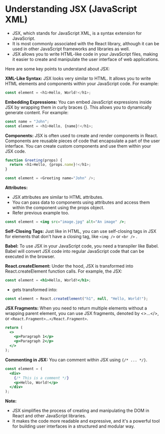 # Understanding JSX (JavaScript XML)


- JSX, which stands for JavaScript XML, is a syntax extension for JavaScript. 
- It is most commonly associated with the React library, although it can be used in other JavaScript frameworks and libraries as well. 
- JSX allows you to write HTML-like code in your JavaScript files, making it easier to create and manipulate the user interface of web applications.

Here are some key points to understand about JSX:

**XML-Like Syntax:** JSX looks very similar to HTML. It allows you to write HTML elements and components within your JavaScript code. For example:
```js
const element = <h1>Hello, World!</h1>;
```

**Embedding Expressions:** You can embed JavaScript expressions inside JSX by wrapping them in curly braces {}. This allows you to dynamically generate content. For example:

```js
const name = "John";
const element = <h1>Hello, {name}!</h1>;
```

**Components:** JSX is often used to create and render components in React. Components are reusable pieces of code that encapsulate a part of the user interface. You can create custom components and use them within your JSX code.

```js 
function Greeting(props) {
  return <h1>Hello, {props.name}!</h1>;
}

const element = <Greeting name="John" />;
```

**Attributes:** 
- JSX attributes are similar to HTML attributes.
- You can pass data to components using attributes and access them within the component using the props object.
- Refer previous example too.

```jsx
const element = <img src="image.jpg" alt="An image" />;
```
**Self-Closing Tags:** Just like in HTML, you can use self-closing tags in JSX for elements that don't have a closing tag, like `<img />` or `<br />` .

**Babel:** To use JSX in your JavaScript code, you need a transpiler like Babel. Babel will convert JSX code into regular JavaScript code that can be executed in the browser.

**React.createElement:** Under the hood, JSX is transformed into React.createElement function calls. For example, the JSX:

```jsx
const element = <h1>Hello, World!</h1>;
```

- gets transformed into:

```jsx
const element = React.createElement("h1", null, "Hello, World!");
```

**JSX Fragments:** When you need to return multiple elements without a wrapping parent element, you can use JSX fragments, denoted by <>...</>, or `<React.Fragment>`...`</React.Fragment>`.

```jsx
return (
  <>
    <p>Paragraph 1</p>
    <p>Paragraph 2</p>
  </>
);
```

**Commenting in JSX:** You can comment within JSX using `{/* ... */}`.

```jsx
const element = (
  <div>
    {/* This is a comment */}
    <p>Hello, World!</p>
  </div>
);
```

**Note:**
* JSX simplifies the process of creating and manipulating the DOM in React and other JavaScript libraries. 
* It makes the code more readable and expressive, and it's a powerful tool for building user interfaces in a structured and modular way.
